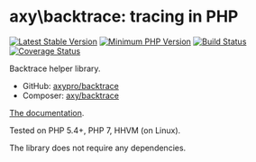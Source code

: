 # axy\backtrace: tracing in PHP

[![Latest Stable Version](https://img.shields.io/packagist/v/axy/backtrace.svg?style=flat-square)](https://packagist.org/packages/axy/backtrace)
[![Minimum PHP Version](https://img.shields.io/badge/php-%3E%3D%205.4-8892BF.svg?style=flat-square)](https://php.net/)
[![Build Status](https://img.shields.io/travis/axypro/backtrace/master.svg?style=flat-square)](https://travis-ci.org/axypro/backtrace)
[![Coverage Status](https://coveralls.io/repos/axypro/backtrace/badge.svg?branch=master&service=github)](https://coveralls.io/github/axypro/backtrace?branch=master)

Backtrace helper library.

 * GitHub: [axypro/backtrace](https://github.com/axypro/backtrace)
 * Composer: [axy/backtrace](https://packagist.org/packages/axy/backtrace)

[The documentation](https://github.com/axypro/backtrace/blob/master/doc/README.md).

Tested on PHP 5.4+, PHP 7, HHVM (on Linux).

The library does not require any dependencies.
